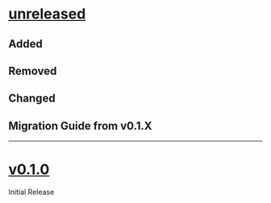 # [unreleased](https://github.com/SillyFreak/typst-alexandria/releases/tag/<the-tag>)
## Added

## Removed

## Changed

## Migration Guide from v0.1.X

---

# [v0.1.0](https://github.com/SillyFreak/typst-alexandria/releases/tag/v0.1.0)
Initial Release
